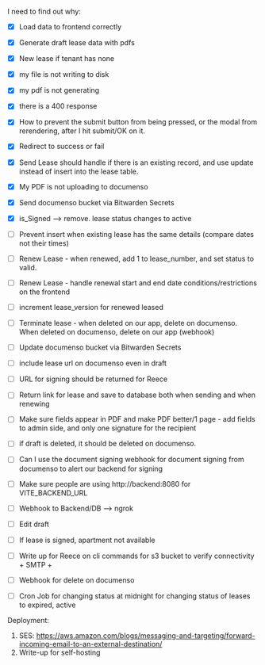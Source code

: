 I need to find out why:
- [x] Load data to frontend correctly
- [x] Generate draft lease data with pdfs
- [x] New lease if tenant has none
- [x] my file is not writing to disk
- [x] my pdf is not generating
- [x] there is a 400 response
- [x] How to prevent the submit button from being pressed, or the modal from rerendering, after I hit submit/OK on it.
- [x] Redirect to success or fail
- [x] Send Lease should handle if there is an existing record, and use update instead of insert into the lease table.
- [x] My PDF is not uploading to documenso
- [x] Send documenso bucket via Bitwarden Secrets
- [x] is_Signed --> remove. lease status changes to active
- [ ] Prevent insert when existing lease has the same details (compare dates not their times)
- [ ] Renew Lease - when renewed, add 1 to lease_number, and set status to valid.
- [ ] Renew Lease - handle renewal start and end date conditions/restrictions on the frontend
- [ ] increment lease_version for renewed leased
- [ ] Terminate lease - when deleted on our app, delete on documenso. When deleted on documenso, delete on our app (webhook)
- [ ] Update documenso bucket via Bitwarden Secrets
- [ ] include lease url on documenso even in draft
- [ ] URL for signing should be returned for Reece
- [ ] Return link for lease and save to database both when sending and when renewing
- [ ] Make sure fields appear in PDF and make PDF better/1 page - add fields to admin side, and only one signature for the recipient
- [ ] if draft is deleted, it should be deleted on documenso.
- [ ] Can I use the document signing webhook for document signing from documenso to alert our backend for signing
- [ ] Make sure people are using http://backend:8080 for VITE_BACKEND_URL
- [ ] Webhook to Backend/DB --> ngrok
- [ ] Edit draft
- [ ] If lease is signed, apartment not available
- [ ] Write up for Reece on cli commands for s3 bucket to verify connectivity + SMTP + 
- [ ] Webhook for delete on documenso
- [ ] Cron Job for changing status at midnight for changing status of leases to expired, active



Deployment:

1) SES:
https://aws.amazon.com/blogs/messaging-and-targeting/forward-incoming-email-to-an-external-destination/
2) Write-up for self-hosting
